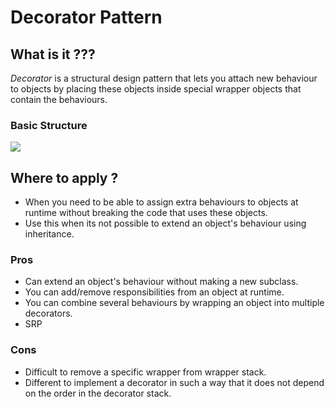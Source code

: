 # Decorator Pattern

## What is it ???

*Decorator* is a structural design pattern that lets you attach new behaviour to objects by placing these objects inside special wrapper objects that contain the behaviours.

### Basic Structure

<image src="https://github.com/aditya109/software-engineering-interview-rampup/blob/main/2-system-design-and-rest/2-design-patterns/assets/command-design-pattern.png?raw=true"/>

## Where to apply ?
- When you need to be able to assign extra behaviours to objects at runtime without breaking the code that uses these objects.
- Use this when its not possible to extend an object's behaviour using inheritance.

### Pros

- Can extend an object's behaviour without making a new subclass.
- You can add/remove responsibilities from an object at runtime.
- You can combine several behaviours by wrapping an object into multiple decorators.
- SRP

### Cons

- Difficult to remove a specific wrapper from wrapper stack.
- Different to implement a decorator in such a way that it does not depend on the order in the decorator stack.